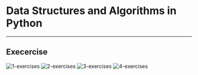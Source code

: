 # Data Structures and Algorithms in Python
___

## Execercise
![1-exercises]('https://raw.githubusercontent.com/blaq-swan/dsa-in-python/master/images/1-exercises.png')
![2-exercises]('https://raw.githubusercontent.com/blaq-swan/dsa-in-python/master/images/2-exercises.png')
![3-exercises]('https://raw.githubusercontent.com/blaq-swan/dsa-in-python/master/images/3-exercises.png')
![4-exercises]('https://raw.githubusercontent.com/blaq-swan/dsa-in-python/master/images/4-exercises.png')

